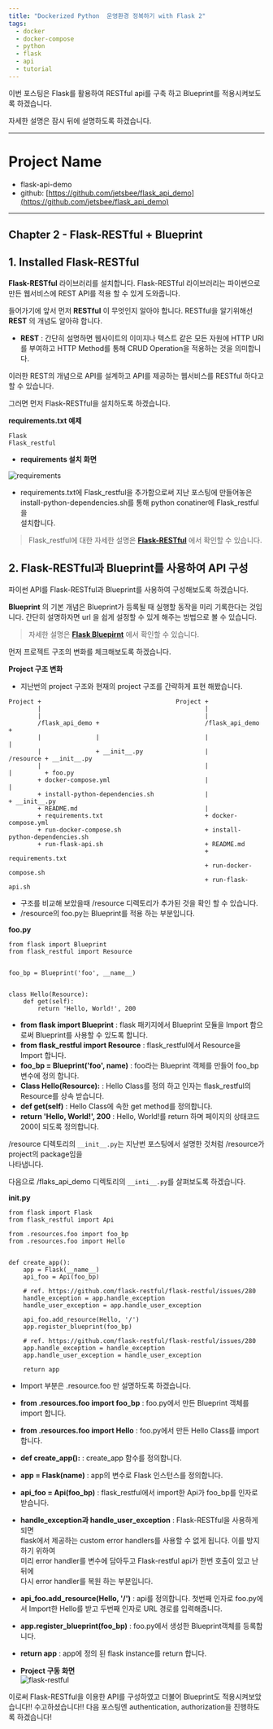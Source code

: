 ```yaml
---
title: "Dockerized Python  운영환경 정복하기 with Flask 2"
tags:
  - docker
  - docker-compose
  - python
  - flask
  - api
  - tutorial
---
```


이번 포스팅은 Flask를 활용하여 RESTful api를 구축 하고 Blueprint를 적용시켜보도록 하겠습니다.

자세한 설명은 잠시 뒤에 설명하도록 하겠습니다.

- - -
# Project Name
- flask-api-demo
- github: [https://github.com/jetsbee/flask_api_demo](https://github.com/jetsbee/flask_api_demo)


---

## Chapter 2 - Flask-RESTful + Blueprint

## 1. Installed Flask-RESTful

**Flask-RESTful** 라이브러리를 설치합니다.
Flask-RESTful 라이브러리는 파이썬으로 만든 웹서비스에 REST API를 적용 할 수 있게 도와줍니다.

들어가기에 앞서 먼저 **RESTful** 이 무엇인지 알아야 합니다. RESTful을 알기위해선 **REST** 의 개념도 알아햐 합니다.

- **REST** : 간단히 설명하면 웹사이트의 이미지나 텍스트 같은 모든 자원에
HTTP URI를 부여하고 HTTP Method를 통해 CRUD Operation을 적용하는 것을 의미합니다.

이러한 REST의 개념으로 API를 설계하고 API를 제공하는 웹서비스를 RESTful 하다고 할 수 있습니다.

그러면 먼저 Flask-RESTful을 설치하도록 하겠습니다.

**requirements.txt 예제**
```
Flask
Flask_restful
```

- **requirements 설치 화면**  

![requirements](/assets/images/2019-03-24/requirments.png)

- requirements.txt에 Flask_restful을 추가함으로써 지난 포스팅에 만들어놓은  
install-python-dependencies.sh를 통해 python conatiner에 Flask_restful을  
설치합니다.

> Flask_restful에 대한 자세한 설명은 **[Flask-RESTful](https://flask-restful.readthedocs.io/en/latest/)** 에서 확인할 수 있습니다.

## 2. Flask-RESTful과 Blueprint를 사용하여 API 구성

파이썬 API를 Flask-RESTful과 Blueprint를 사용하여 구성해보도록 하겠습니다.

**Blueprint** 의 기본 개념은 Blueprint가 등록될 때 실행할 동작을 미리 기록한다는 것입니다. 간단히 설명하자면 url 을 쉽게 설정할 수 있게 해주는 방법으로 볼 수 있습니다.

> 자세한 설명은 **[Flask Bluepirnt](http://flask.pocoo.org/docs/1.0/blueprints/)** 에서 확인할 수 있습니다.

먼저 프로젝트 구조의 변화를 체크해보도록 하겠습니다.

**Project 구조 변화**
- 지난번의 project 구조와 현재의 project 구조를 간략하게 표현 해봤습니다.

```                               
Project +                                     Project +
        |                                             |
        |                                             |
        /flask_api_demo +                             /flask_api_demo +
        |               |                             |               |
        |               + __init__.py                 |               /resource + __init__.py
        |                                             |               |         + foo.py
        + docker-compose.yml                          |               |         
        + install-python-dependencies.sh              |               + __init__.py           
        + README.md                                   |               
        + requirements.txt                            + docker-compose.yml
        + run-docker-compose.sh                       + install-python-dependencies.sh
        + run-flask-api.sh                            + README.md
                                                      + requirements.txt
                                                      + run-docker-compose.sh
                                                      + run-flask-api.sh  
```

- 구조를 비교해 보았을때 /resource 디렉토리가 추가된 것을 확인 할 수 있습니다.
- /resource의 foo.py는 Blueprint를 적용 하는 부분입니다.

**foo.py**
```
from flask import Blueprint
from flask_restful import Resource


foo_bp = Blueprint('foo', __name__)


class Hello(Resource):
    def get(self):
        return 'Hello, World!', 200

```
- **from flask import Blueprint** : flask 패키지에서 Blueprint 모듈을 Import 함으로써
Blueprint를 사용할 수 있도록 합니다.  
- **from flask_restful import Resource** : flask_restful에서 Resource을 Import 합니다.
- **foo_bp = Blueprint('foo', __name__)** : foo라는 Blueprint 객체를 만들어 foo_bp 변수에 정의 합니다.  
- **Class Hello(Resource):** : Hello Class를 정의 하고 인자는 flask_restful의 Resource를 상속 받습니다.  
- **def get(self)** : Hello Class에 속한 get method를 정의합니다.  
- **return 'Hello, World!', 200** : Hello, World!를 return 하며 페이지의 상태코드 200이 되도록 정의합니다.

/resource 디렉토리의 `__init__.py`는 지난번 포스팅에서 설명한 것처럼 /resource가 project의 package임을  
나타냅니다.

다음으로 /flaks_api_demo 디렉토리의 `__inti__.py`를 살펴보도록 하겠습니다.

**__init__.py**
```
from flask import Flask
from flask_restful import Api

from .resources.foo import foo_bp
from .resources.foo import Hello


def create_app():
    app = Flask(__name__)
    api_foo = Api(foo_bp)

    # ref. https://github.com/flask-restful/flask-restful/issues/280
    handle_exception = app.handle_exception
    handle_user_exception = app.handle_user_exception

    api_foo.add_resource(Hello, '/')
    app.register_blueprint(foo_bp)

    # ref. https://github.com/flask-restful/flask-restful/issues/280
    app.handle_exception = handle_exception
    app.handle_user_exception = handle_user_exception

    return app

```

- Import 부분은 .resource.foo 만 설명하도록 하겠습니다.
- **from .resources.foo import foo_bp** : foo.py에서 만든 Blueprint 객체를 import 합니다.
- **from .resources.foo import Hello** : foo.py에서 만든 Hello Class를 import 합니다.
- **def create_app():** : create_app 함수를 정의합니다.
- **app = Flask(__name__)** : app의 변수로 Flask 인스턴스를 정의합니다.
- **api_foo = Api(foo_bp)** : flask_restful에서 import한 Api가 foo_bp를 인자로 받습니다.
- **handle_exception과 handle_user_exception** : Flask-RESTful을 사용하게 되면  
flask에서 제공하는 custom error handlers를 사용할 수 없게 됩니다. 이를 방지하기 위하여  
미리 error handler를 변수에 담아두고 Flask-restful api가 한번 호출이 있고 난 뒤에  
다시 error handler를 복원 하는 부분입니다.  
- **api_foo.add_resource(Hello, '/')** : api를 정의합니다. 첫번째 인자로 foo.py에서   Import한 Hello를 받고 두번째 인자로 URL 경로를 입력해줍니다.
- **app.register_blueprint(foo_bp)** : foo.py에서 생성한 Blueprint객체를 등록합니다.
- **return app** : app에 정의 된 flask instance를 return 합니다.


- **Project 구동 화면**  
![flask-restful](/assets/images/2019-03-24/flask-restful.png)

이로써 Flask-RESTful을 이용한 API를 구성하였고 더불어 Blueprint도 적용시켜보았습니다!!
수고하셨습니다!! 다음 포스팅엔 authentication, authorization을 진행하도록 하겠습니다!
